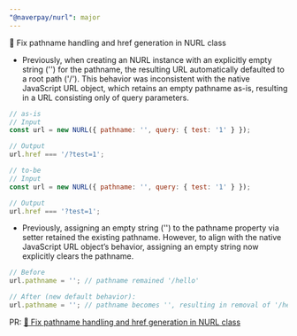 ```yaml
---
"@naverpay/nurl": major
---
```


🔧 Fix pathname handling and href generation in NURL class

- Previously, when creating an NURL instance with an explicitly empty string ('') for the pathname, the resulting URL automatically defaulted to a root path ('/'). This behavior was inconsistent with the native JavaScript URL object, which retains an empty pathname as-is, resulting in a URL consisting only of query parameters.

```javascript
// as-is
// Input
const url = new NURL({ pathname: '', query: { test: '1' } });

// Output
url.href === '/?test=1';

// to-be
// Input
const url = new NURL({ pathname: '', query: { test: '1' } });

// Output
url.href === '?test=1';
```

- Previously, assigning an empty string ('') to the pathname property via setter retained the existing pathname. However, to align with the native JavaScript URL object’s behavior, assigning an empty string now explicitly clears the pathname.

```javascript
// Before 
url.pathname = ''; // pathname remained '/hello'

// After (new default behavior):
url.pathname = ''; // pathname becomes '', resulting in removal of '/hello'
```

PR: [🔧 Fix pathname handling and href generation in NURL class](https://github.com/NaverPayDev/nurl/pull/65)
